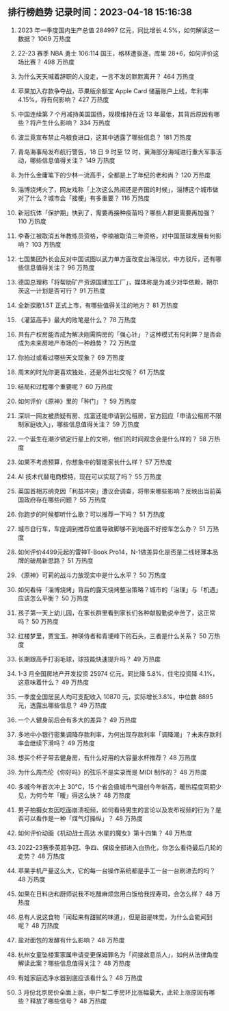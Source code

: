 
## 排行榜趋势 记录时间：2023-04-18 15:16:38
  
  1. 2023 年一季度国内生产总值 284997 亿元，同比增长 4.5%，如何解读这一数据？ 1069 万热度
    
  2. 22-23 赛季 NBA 勇士 106:114 国王，格林遭驱逐，库里 28+6，如何评价这场比赛？ 498 万热度
    
  3. 为什么天天喊着辞职的人没走，一言不发的默默离开？ 464 万热度
    
  4. 苹果加入存款争夺战，苹果版余额宝 Apple Card 储蓄账户上线，年利率 4.15%，将有何影响？ 427 万热度
    
  5. 中国连续第 7 个月减持美国国债，规模维持在近 13 年最低，其背后原因有哪些？将产生什么影响？ 334 万热度
    
  6. 波兰竟宣布禁止乌粮食进口，这其中透露了哪些信息？ 181 万热度
    
  7. 青岛海事局发布航行警告，18 日 9 时至 12 时，黄海部分海域进行重大军事活动，哪些信息值得关注？ 149 万热度
    
  8. 为什么金庸笔下的少林一流高手，全都是上了年纪的老和尚？ 120 万热度
    
  9. 淄博烧烤火了，网友戏称「上次这么热闹还是齐国的时候」，淄博这个城市做对了什么？城市会「接梗」有多重要？ 116 万热度
    
  10. 新冠抗体「保护期」快到了，需要再接种疫苗吗？哪些人群更需要再加强？ 110 万热度
    
  11. 李春江被取消五年教练员资格，李楠被取消三年资格，对中国篮球发展有何影响？ 103 万热度
    
  12. 七国集团外长会反对中国试图以武力单方面改变台海现状，中方驳斥，还有哪些信息值得关注？ 96 万热度
    
  13. 德国总理称「将帮助矿产资源国建加工厂」，媒体称是为减少对华依赖，朔尔茨这一计划是否可行？ 91 万热度
    
  14. 全新探歌1.5T 正式上市，有哪些值得关注的地方？ 81 万热度
    
  15. 《灌篮高手》最大的败笔是什么？ 78 万热度
    
  16. 共有产权房能否成为解决刚需购房的「强心针」？这种模式有何利弊？是否会成为未来房地产市场的一种趋势？ 72 万热度
    
  17. 你拍过或看过哪些天文现象？ 69 万热度
    
  18. 周末的时光你更喜欢独处，还是外出社交呢？ 61 万热度
    
  19. 结局和过程哪个重要呢？ 60 万热度
    
  20. 如何评价《原神》里的「种门」？ 59 万热度
    
  21. 深圳一网友被质疑有房、炫富还能申请到公租房，官方回应「申请公租房不限制家庭收入」，哪些信息值得关注？ 59 万热度
    
  22. 一个诞生在潮汐锁定行星上的文明，他们的时间观念会是什么样的？ 58 万热度
    
  23. 如果不考虑预算，你想象中的智能家长什么样？ 57 万热度
    
  24. AI 技术代替电商模特，现在可以实现了吗？ 55 万热度
    
  25. 英国首相苏纳克因「利益冲突」遭议会调查，将带来哪些影响？反映出当前英国政府存在哪些问题？ 55 万热度
    
  26. 你跑步的时候都听什么歌？可以推荐一下吗？ 51 万热度
    
  27. 城市自行车，车座调到推荐位置导致脚够不到地面不好控车怎么办？ 51 万热度
    
  28. 如何评价4499元起的雷神T-Book Pro14，N-1做差异化是否是二线轻薄本品牌的破局新思路？ 51 万热度
    
  29. 《原神》可莉的战斗力放现实中是什么水平？ 50 万热度
    
  30. 如何看待「淄博烧烤」背后的露天烧烤整治策略？城市的「治理」与「机遇」应该怎么平衡？ 50 万热度
    
  31. 孩子第一天上幼儿园，在家长群里看到家长们各种献殷勤说辛苦了，这正常吗？ 50 万热度
    
  32. 红楼梦里，贾宝玉、神瑛侍者和青埂峰下的石头，三者是什么关系？ 50 万热度
    
  33. 长期跟高手打羽毛球，球技能快速提升吗？ 49 万热度
    
  34. 1-3 月全国房地产开发投资 25974 亿元，同比降 5.8%，住宅投资降 4.1%，这意味着什么？ 49 万热度
    
  35. 一季度全国居民人均可支配收入 10870 元，实际增长3.8%，中位数 8895 元，透露出哪些信息？ 49 万热度
    
  36. 一个人健身前后会有多大的差异？ 49 万热度
    
  37. 多地中小银行密集调降存款利率，为何出现存款利率「调降潮」？未来存款利率会继续下滑吗？ 49 万热度
    
  38. 想买个杯子带去健身房，有什么好用的大容量水杯推荐？ 48 万热度
    
  39. 为什么周杰伦《你好吗》的弦乐不是实录而是 MIDI 制作的？ 48 万热度
    
  40. 多城今年首次冲上 30℃，15 个省会级城市气温创今年新高，暖热程度同期少见，为何今年「暖」得这么快？ 48 万热度
    
  41. 男子拍摄女友因吃面崩溃视频，如何看待男生的言论以及发布视频的行为？是否可以看作是一种「煤气灯操纵」？ 48 万热度
    
  42. 如何评价动画《机动战士高达 水星的魔女》第十四集？ 48 万热度
    
  43. 2022-23赛季英超争冠、争四、保级全部进入白热化，你怎么看待最后几轮的走势？ 48 万热度
    
  44. 苹果手机产量这么大，它的每一台操作系统都是手工一台一台刷进去的吗？ 48 万热度
    
  45. 如果在日料店和厨师说我不吃醋麻烦您用白饭给我捏寿司，会怎么样？ 48 万热度
    
  46. 总有人说这食物「闻起来有甜腻的味道」，但是甜是味觉，为什么会能闻到呢？ 48 万热度
    
  47. 盐对面包的发酵有什么影响？ 48 万热度
    
  48. 杭州女童坠楼案家属申请变更保姆罪名为「间接故意杀人」，如何从法律角度解读此案？哪些信息值得关注？ 48 万热度
    
  49. 有娃家庭选净水器到底应该看什么？ 48 万热度
    
  50. 3 月份北京房价全面上涨，中户型二手房环比涨幅最大，此轮上涨原因有哪些？释放了哪些信号？ 48 万热度
    
